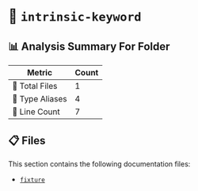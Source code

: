 # 📁 `intrinsic-keyword`

## 📊 Analysis Summary For Folder

| Metric | Count |
|--------|-------|
| 📁 Total Files | 1 |
| 📑 Type Aliases | 4 |
| 🔢 Line Count | 7 |


## 📋 Files

This section contains the following documentation files:

- [`fixture`](./fixture.md)
